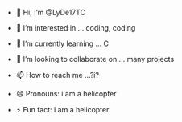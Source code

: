 - 👋 Hi, I’m @LyDe17TC
- 👀 I’m interested in ... coding, coding
- 🌱 I’m currently learning ... C
- 💞️ I’m looking to collaborate on ... many projects
- 📫 How to reach me ...?i?
- 😄 Pronouns: i am a helicopter
  
- ⚡ Fun fact: i am a helicopter

<!---
LyDe17TC/LyDe17TC is a ✨ special ✨ repository because its `README.md` (this file) appears on your GitHub profile.
You can click the Preview link to take a look at your changes.
--->
